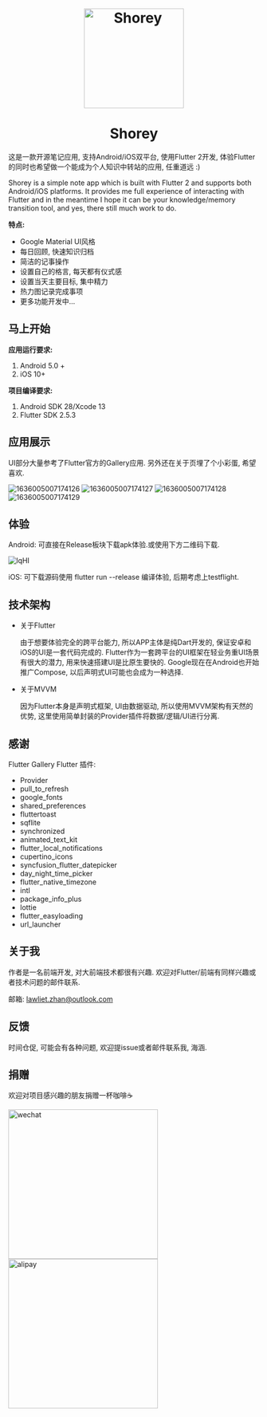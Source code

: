 <h1 align="center">
  <img src="https://user-images.githubusercontent.com/10020581/142364992-fd8ff10f-cae3-4a51-ba21-e7d03cf265f0.png" alt="Shorey" width="200">
  <div></>
  <br>
  Shorey
  <br>
</h1>
这是一款开源笔记应用, 支持Android/iOS双平台, 使用Flutter 2开发, 体验Flutter的同时也希望做一个能成为个人知识中转站的应用,  任重道远 :)

Shorey is a simple note app which is built with Flutter 2 and supports both Android/iOS platforms. It provides me full experience of interacting with Flutter and in the meantime I hope it can be your knowledge/memory transition tool, and yes, there still much work to do.

**特点:**
* Google Material UI风格
* 每日回顾, 快速知识归档
* 简洁的记事操作
* 设置自己的格言, 每天都有仪式感
* 设置当天主要目标, 集中精力
* 热力图记录完成事项
* 更多功能开发中…

## 马上开始
**应用运行要求:**
1. Android 5.0 +
2. iOS 10+

**项目编译要求:**
1. Android SDK 28/Xcode 13
2. Flutter SDK 2.5.3

## 应用展示
UI部分大量参考了Flutter官方的Gallery应用. 另外还在关于页埋了个小彩蛋, 希望喜欢.

![1636005007174126](https://user-images.githubusercontent.com/10020581/140265074-430bc04c-0157-4c8c-931c-abcc6e92e922.gif) ![1636005007174127](https://user-images.githubusercontent.com/10020581/140265167-a41c6e05-cde1-4fe1-bb01-68688e036b8a.gif) ![1636005007174128](https://user-images.githubusercontent.com/10020581/140265292-11729260-45a8-4b98-b62f-a93f8f1f29b8.gif) ![1636005007174129](https://user-images.githubusercontent.com/10020581/140265890-d16730ee-8230-4215-b0db-b63cb074bce4.gif)


## 体验
Android: 可直接在Release板块下载apk体验.或使用下方二维码下载.

![lqHI](https://user-images.githubusercontent.com/10020581/140268740-ff2558a8-c8d3-4ae6-ac08-8b9bec2a1c10.png)


iOS: 可下载源码使用 flutter run --release 编译体验, 后期考虑上testflight.


## 技术架构

* 关于Flutter

  由于想要体验完全的跨平台能力, 所以APP主体是纯Dart开发的, 保证安卓和iOS的UI是一套代码完成的. Flutter作为一套跨平台的UI框架在轻业务重UI场景有很大的潜力, 用来快速搭建UI是比原生要快的.
  Google现在在Android也开始推广Compose, 以后声明式UI可能也会成为一种选择.
* 关于MVVM

  因为Flutter本身是声明式框架, UI由数据驱动, 所以使用MVVM架构有天然的优势, 这里使用简单封装的Provider插件将数据/逻辑/UI进行分离. 

## 感谢
Flutter Gallery
Flutter 插件:
* Provider
* pull_to_refresh
* google_fonts
* shared_preferences
* fluttertoast
* sqflite
* synchronized
* animated_text_kit
* flutter_local_notifications
* cupertino_icons
* syncfusion_flutter_datepicker
* day_night_time_picker
* flutter_native_timezone
* intl
* package_info_plus
* lottie
* flutter_easyloading
* url_launcher

## 关于我
作者是一名前端开发, 对大前端技术都很有兴趣. 欢迎对Flutter/前端有同样兴趣或者技术问题的邮件联系.

邮箱: lawliet.zhan@outlook.com

## 反馈
时间仓促, 可能会有各种问题, 欢迎提issue或者邮件联系我, 海涵.

## 捐赠
欢迎对项目感兴趣的朋友捐赠一杯咖啡☕️

<img height="300" alt="wechat" src="https://user-images.githubusercontent.com/10020581/140245829-abf071cb-a268-4f0f-a0c6-0e83f240d81f.png"><img height="300" alt="alipay" src="https://user-images.githubusercontent.com/10020581/140245821-75e1b840-b1f4-4af4-ae9c-cf2fc75219ca.png">








